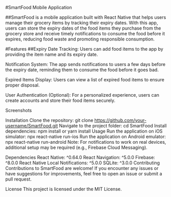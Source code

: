 #SmartFood Mobile Application

##SmartFood is a mobile application built with React Native that helps users manage their grocery items by tracking their expiry dates. With this app, users can store the expiry dates of the food items they purchase from the grocery store and receive timely notifications to consume the food before it expires, reducing food waste and promoting responsible consumption.

#Features
##Expiry Date Tracking: Users can add food items to the app by providing the item name and its expiry date.

Notification System: The app sends notifications to users a few days before the expiry date, reminding them to consume the food before it goes bad.

Expired Items Display: Users can view a list of expired food items to ensure proper disposal.

User Authentication (Optional): For a personalized experience, users can create accounts and store their food items securely.

Screenshots
<!-- Add screenshots or a gif showcasing the app's UI and functionality -->
Installation
Clone the repository: git clone https://github.com/your-username/SmartFood.git
Navigate to the project folder: cd SmartFood
Install dependencies: npm install or yarn install
Usage
Run the application on iOS simulator: npx react-native run-ios
Run the application on Android emulator: npx react-native run-android
Note: For notifications to work on real devices, additional setup may be required (e.g., Firebase Cloud Messaging).

Dependencies
React Native: ^0.64.0
React Navigation: ^5.0.0
Firebase: ^8.0.0
React Native Local Notifications: ^5.0.0
SQLite: ^3.0.0
Contributing
Contributions to SmartFood are welcome! If you encounter any issues or have suggestions for improvements, feel free to open an issue or submit a pull request.

License
This project is licensed under the MIT License.
